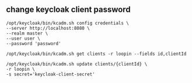 ## change keycloak client password

```shell
/opt/keycloak/bin/kcadm.sh config credentials \
--server http://localhost:8080 \
--realm master \
--user user \
--password 'password'

```

```shell
/opt/keycloak/bin/kcadm.sh get clients -r loopin --fields id,clientId
```

```shell
/opt/keycloak/bin/kcadm.sh update clients/{clientId} \
-r loopin \
-s secret='keycloak-client-secret'
```